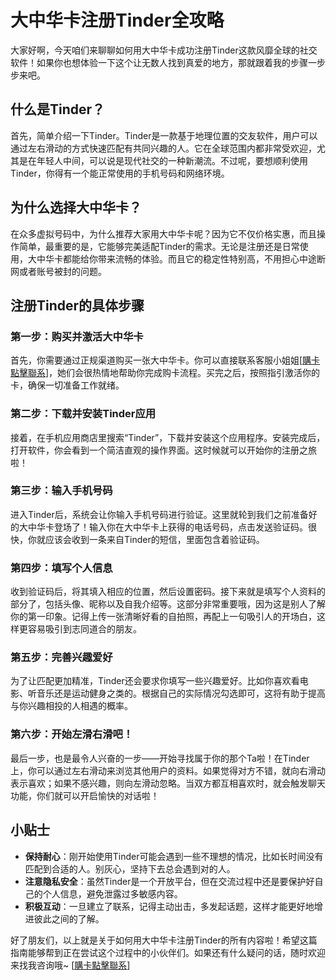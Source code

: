 # 大中华卡注册Tinder全攻略

大家好啊，今天咱们来聊聊如何用大中华卡成功注册Tinder这款风靡全球的社交软件！如果你也想体验一下这个让无数人找到真爱的地方，那就跟着我的步骤一步步来吧。

## 什么是Tinder？

首先，简单介绍一下Tinder。Tinder是一款基于地理位置的交友软件，用户可以通过左右滑动的方式快速匹配有共同兴趣的人。它在全球范围内都非常受欢迎，尤其是在年轻人中间，可以说是现代社交的一种新潮流。不过呢，要想顺利使用Tinder，你得有一个能正常使用的手机号码和网络环境。

## 为什么选择大中华卡？

在众多虚拟号码中，为什么推荐大家用大中华卡呢？因为它不仅价格实惠，而且操作简单，最重要的是，它能够完美适配Tinder的需求。无论是注册还是日常使用，大中华卡都能给你带来流畅的体验。而且它的稳定性特别高，不用担心中途断网或者账号被封的问题。

## 注册Tinder的具体步骤

### 第一步：购买并激活大中华卡

首先，你需要通过正规渠道购买一张大中华卡。你可以直接联系客服小姐姐[[購卡點擊聯系](https://t.me/s/esim1088)]，她们会很热情地帮助你完成购卡流程。买完之后，按照指引激活你的卡，确保一切准备工作就绪。

### 第二步：下载并安装Tinder应用

接着，在手机应用商店里搜索“Tinder”，下载并安装这个应用程序。安装完成后，打开软件，你会看到一个简洁直观的操作界面。这时候就可以开始你的注册之旅啦！

### 第三步：输入手机号码

进入Tinder后，系统会让你输入手机号码进行验证。这里就轮到我们之前准备好的大中华卡登场了！输入你在大中华卡上获得的电话号码，点击发送验证码。很快，你就应该会收到一条来自Tinder的短信，里面包含着验证码。

### 第四步：填写个人信息

收到验证码后，将其填入相应的位置，然后设置密码。接下来就是填写个人资料的部分了，包括头像、昵称以及自我介绍等。这部分非常重要哦，因为这是别人了解你的第一印象。记得上传一张清晰好看的自拍照，再配上一句吸引人的开场白，这样更容易吸引到志同道合的朋友。

### 第五步：完善兴趣爱好

为了让匹配更加精准，Tinder还会要求你填写一些兴趣爱好。比如你喜欢看电影、听音乐还是运动健身之类的。根据自己的实际情况勾选即可，这将有助于提高与你兴趣相投的人相遇的概率。

### 第六步：开始左滑右滑吧！

最后一步，也是最令人兴奋的一步——开始寻找属于你的那个Ta啦！在Tinder上，你可以通过左右滑动来浏览其他用户的资料。如果觉得对方不错，就向右滑动表示喜欢；如果不感兴趣，则向左滑动忽略。当双方都互相喜欢时，就会触发聊天功能，你们就可以开启愉快的对话啦！

## 小贴士

- **保持耐心**：刚开始使用Tinder可能会遇到一些不理想的情况，比如长时间没有匹配到合适的人。别灰心，坚持下去总会遇到对的人。
- **注意隐私安全**：虽然Tinder是一个开放平台，但在交流过程中还是要保护好自己的个人信息，避免泄露过多敏感内容。
- **积极互动**：一旦建立了联系，记得主动出击，多发起话题，这样才能更好地增进彼此之间的了解。

好了朋友们，以上就是关于如何用大中华卡注册Tinder的所有内容啦！希望这篇指南能够帮到正在尝试这个过程中的小伙伴们。如果还有什么疑问的话，随时欢迎来找我咨询哦~ [[購卡點擊聯系](https://t.me/s/esim1088)]